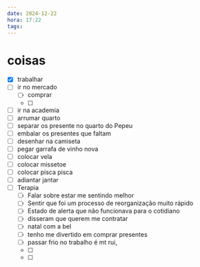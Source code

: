 ```yaml
---
date: 2024-12-22
hora: 17:22
tags:
---
```





# coisas 
- [x] trabalhar
- [ ] ir no mercado 
	- [ ] comprar
	- [ ] 
- [ ] ir na academia
- [ ] arrumar quarto 
- [ ] separar os presente no quarto do Pepeu 
- [ ] embalar os presentes que faltam 
- [ ] desenhar na camiseta
- [ ] pegar garrafa de vinho nova 
- [ ] colocar vela
- [ ] colocar missetoe
- [ ] colocar pisca pisca 
- [ ] adiantar jantar 
- [ ] Terapia
	- [ ] Falar sobre estar me sentindo melhor
	- [ ] Sentir que foi um processo de reorganização muito rápido
	- [ ] Estado de alerta que não funcionava para o cotidiano
	- [ ] disseram que querem me contratar
	- [ ] natal com a bel
	- [ ] tenho me divertido em comprar presentes
	- [ ] passar frio no trabalho é mt rui,
	- [ ] 
	- [ ] 

